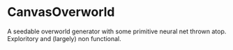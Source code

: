 # CanvasOverworld

A seedable overworld generator with some primitive neural net thrown atop. Exploritory and (largely) non functional.
